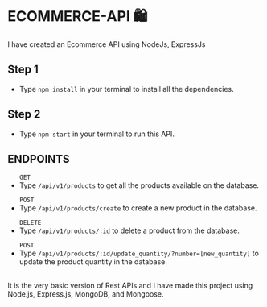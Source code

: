 # ECOMMERCE-API 🛍

I have created an Ecommerce API using NodeJs, ExpressJs

<h2>Step 1</h2>
<ul>
<li>Type <code>npm install</code> in your terminal to install all the dependencies.</li>
</ul>

<h2>Step 2</h2>
<ul>
<li>Type <code>npm start</code> in your terminal to run this API.</li>
</ul>

<h2>ENDPOINTS</h2>
<ul>
<code>GET</code>
<li>Type <code>/api/v1/products</code> to get all the products available on the database.</li>
</ul>


<ul>
<code>POST</code>
<li>Type <code>/api/v1/products/create</code> to create a new product in the database.</li>
</ul>

<ul>
<code>DELETE</code>
<li>Type <code>/api/v1/products/:id</code> to delete a product from the database.</li>
</ul>

<ul>
<code>POST</code>
<li>Type <code>/api/v1/products/:id/update_quantity/?number=[new_quantity]</code> to update the product quantity in the database.</li>
</ul>

<h2></h2>
<p>It is the very basic version of Rest APIs and I have made this project using Node.js, Express.js, MongoDB, and Mongoose.</p>


